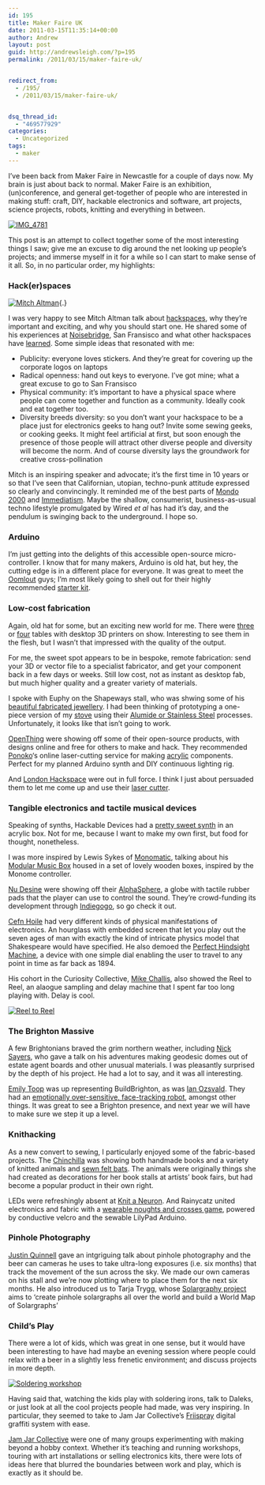 ```yaml
---
id: 195
title: Maker Faire UK
date: 2011-03-15T11:35:14+00:00
author: Andrew
layout: post
guid: http://andrewsleigh.com/?p=195
permalink: /2011/03/15/maker-faire-uk/


redirect_from:
  - /195/
  - /2011/03/15/maker-faire-uk/


dsq_thread_id:
  - "469577929"
categories:
  - Uncategorized
tags:
  - maker
---
```

I&#8217;ve been back from Maker Faire in Newcastle for a couple of days now. My brain is just about back to normal. Maker Faire is an exhibition, (un)conference, and general get-together of people who are interested in making stuff: craft, DIY, hackable electronics and software, art projects, science projects, robots, knitting and everything in between.<!--more-->


  
[<img class="border" src="/assets/flickr/5526556764_713b655fdf.jpg" alt="IMG_4781"     />](http://www.flickr.com/photos/andrewsleigh/5526556764/ "IMG_4781") 

This post is an attempt to collect together some of the most interesting things I saw; give me an excuse to dig around the net looking up people&#8217;s projects; and immerse myself in it for a while so I can start to make sense of it all. So, in no particular order, my highlights:

### Hack(er)spaces

[<img class="border" src="/assets/flickr/5525971591_d6aa095bd6.jpg" alt="Mitch Altman"     />](http://www.flickr.com/photos/andrewsleigh/5525971591/ "Mitch Altman"){.} 

I was very happy to see Mitch Altman talk about [hackspaces](http://curiositycollective.org/v2/blog/entry/open-source-creativity-hackerspaces/), why they&#8217;re important and exciting, and why you should start one. He shared some of his experiences at [Noisebridge](http://www.noisebridge.net), San Fransisco and what other hackspaces have [learned](http://hackerspaces.org/wiki/Design_Patterns). Some simple ideas that resonated with me:

  * Publicity: everyone loves stickers. And they&#8217;re great for covering up the corporate logos on laptops
  * Radical openness: hand out keys to everyone. I&#8217;ve got mine; what a great excuse to go to San Fransisco
  * Physical community: it&#8217;s important to have a physical space where people can come together and function as a community. Ideally cook and eat together too.
  * Diversity breeds diversity: so you don&#8217;t want your hackspace to be a place just for electronics geeks to hang out? Invite some sewing geeks, or cooking geeks. It might feel artificial at first, but soon enough the presence of those people will attract other diverse people and diversity will become the norm. And of course diversity lays the groundwork for creative cross-pollination

Mitch is an inspiring speaker and advocate; it&#8217;s the first time in 10 years or so that I&#8217;ve seen that Californian, utopian, techno-punk attitude expressed so clearly and convincingly. It reminded me of the best parts of [Mondo 2000](http://boingboing.net/2010/04/06/mondo-2000-an-open-s.html) and [Immediatism](http://en.wikipedia.org/wiki/Immediatism). Maybe the shallow, consumerist, business-as-usual techno lifestyle promulgated by Wired _et al_ has had it&#8217;s day, and the pendulum is swinging back to the underground. I hope so.

### Arduino

I&#8217;m just getting into the delights of this accessible open-source micro-controller. I know that for many makers, Arduino is old hat, but hey, the cutting edge is in a different place for everyone. It was great to meet the [Oomlout](http://www.oomlout.com/) guys; I&#8217;m most likely going to shell out for their highly recommended [starter kit](http://www.oomlout.co.uk/starter-kit-for-arduino-ardx-p-183.html).

### Low-cost fabrication

Again, old hat for some, but an exciting new world for me. There were [three](http://www.emakershop.com) or [four](http://www.reprap.org/wiki/Main_Page) tables with desktop 3D printers on show. Interesting to see them in the flesh, but I wasn&#8217;t that impressed with the quality of the output.

For me, the sweet spot appears to be in bespoke, remote fabrication: send your 3D or vector file to a specialist fabricator, and get your component back in a few days or weeks. Still low cost, not as instant as desktop fab, but much higher quality and a greater variety of materials.

I spoke with Euphy on the Shapeways stall, who was shwing some of his [beautiful fabricated jewellery](http://www.shapeways.com/shops/uptomuch). I had been thinking of prototyping a one-piece version of my [stove](http://www.flickr.com/photos/andrewsleigh/sets/72157624368926532/) using their [Alumide or Stainless Steel](http://www.shapeways.com/materials/index) processes. Unfortunately, it looks like that isn&#8217;t going to work.

[OpenThing](http://www.openthing.org/) were showing off some of their open-source products, with designs online and free for others to make and hack. They recommended [Ponoko](http://www.ponoko.com/)&#8216;s online laser-cutting service for making [acrylic](http://www.ponoko.com/make-and-sell/show-material/70-acrylic-opal) components. Perfect for my planned Arduino synth and DIY continuous lighting rig.

And [London Hackspace](http://london.hackspace.org.uk/) were out in full force. I think I just about persuaded them to let me come up and use their [laser cutter](http://wiki.hackspace.org.uk/wiki/Equipment/LaserCutter).

### Tangible electronics and tactile musical devices

Speaking of synths, Hackable Devices had a [pretty sweet synth](http://hackable-devices.org/products/product/shruthi-1-kit/) in an acrylic box. Not for me, because I want to make my own first, but food for thought, nonetheless.

I was more inspired by Lewis Sykes of [Monomatic](http://www.monomatic.net/), talking about his [Modular Music Box](http://www.monomatic.net/modular-music-box/) housed in a set of lovely wooden boxes, inspired by the Monome controller.

[Nu Desine](http://www.nu-desine.com/) were showing off their [AlphaSphere](http://www.indiegogo.com/AlphaSphere), a globe with tactile rubber pads that the player can use to control the sound. They&#8217;re crowd-funding its development through [Indiegogo](http://www.indiegogo.com/AlphaSphere), so go check it out.

[Cefn Hoile](http://cefn.com) had very different kinds of physical manifestations of electronics. An hourglass with embedded screen that let you play out the seven ages of man with exactly the kind of intricate physics model that Shakespeare would have specified. He also demoed the [Perfect Hindsight Machine](http://curiositycollective.org/v2/blog/entry/curiosity-at-the-maker-faire-11-13-march-2011-newcastle-upon-tyne/), a device with one simple dial enabling the user to travel to any point in time as far back as 1894.

His cohort in the Curiosity Collective, [Mike Challis](http://www.mikechallis.com/Mike_Challis/Reel_to_Reel.html), also showed the Reel to Reel, an alaogue sampling and delay machine that I spent far too long playing with. Delay is cool.

[<img class="border" src="/assets/flickr/5525968779_abdd6fc688.jpg" alt="Reel to Reel"     />](http://www.flickr.com/photos/andrewsleigh/5525968779/ "Reel to Reel") 

### The Brighton Massive

A few Brightonians braved the grim northern weather, including [Nick Sayers](http://www.flickr.com/photos/nicksayers/sets/72157600098339799), who gave a talk on his adventures making geodesic domes out of estate agent boards and other unusual materials. I was pleasantly surprised by the depth of his project. He had a lot to say, and it was all interesting.

[Emily Toop](http://emilytoop.com) was up representing BuildBrighton, as was [Ian Ozsvald](http://ianozsvald.com). They had an [emotionally over-sensitive, face-tracking robot](http://blog.aicookbook.com/2010/06/building-a-face-tracking-robot-headroid1-with-python-in-an-afternoon/), amongst other things. It was great to see a Brighton presence, and next year we will have to make sure we step it up a level.

### Knithacking

As a new convert to sewing, I particularly enjoyed some of the fabric-based projects. The [Chinchilla](http://www.thechinchilla.com/) was showing both handmade books and a variety of knitted animals and [sewn felt bats](http://www.thechinchilla.com/work/sew/sew.html). The animals were originally things she had created as decorations for her book stalls at artists&#8217; book fairs, but had become a popular product in their own right.

LEDs were refreshingly absent at [Knit a Neuron](http://knitaneuron.blogspot.com/). And Rainycatz united electronics and fabric with a [wearable noughts and crosses game](http://rainycatz.wordpress.com/2010/08/24/i-3-0x0-lilypad-arduino-wearable-mobile-artwork-game/), powered by conductive velcro and the sewable LilyPad Arduino.

### Pinhole Photography

[Justin Quinnell](http://www.pinholephotography.org/gallery/slow/index.html) gave an intgriguing talk about pinhole photography and the beer can cameras he uses to take ultra-long exposures (i.e. six months) that track the movement of the sun across the sky. We made our own cameras on his stall and we&#8217;re now plotting where to place them for the next six months. He also introduced us to Tarja Trygg, whose [Solargraphy project](http://www.solargraphy.com/index.php?Itemid=5&id=4&option=com_content&task=view) aims to &#8216;create pinhole solargraphs all over the world and build a World Map of Solargraphs&#8217;

### Child&#8217;s Play

There were a lot of kids, which was great in one sense, but it would have been interesting to have had maybe an evening session where people could relax with a beer in a slightly less frenetic environment; and discuss projects in more depth.

[<img class="border" src="/assets/flickr/5525973161_8ab80ddd3d.jpg" alt="Soldering workshop"     />](http://www.flickr.com/photos/andrewsleigh/5525973161/ "Soldering workshop")
  
Having said that, watching the kids play with soldering irons, talk to Daleks, or just look at all the cool projects people had made, was very inspiring. In particular, they seemed to take to Jam Jar Collective&#8217;s [Friispray](http://www.jamjarcollective.com/2011/03/10/friispray-laser-cans/) digital graffiti system with ease.

[Jam Jar Collective](http://jamjar.garsonix.com/) were one of many groups experimenting with making beyond a hobby context. Whether it&#8217;s teaching and running workshops, touring with art installations or selling electronics kits, there were lots of ideas here that blurred the boundaries between work and play, which is exactly as it should be.
